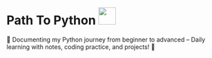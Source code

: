 <h1 alighn="Center"> Path To Python <img src="https://user-images.githubusercontent.com/74038190/212257472-08e52665-c503-4bd9-aa20-f5a4dae769b5.gif" width="40"> </h1>
  

📌 Documenting my Python journey from beginner to advanced – Daily learning with notes, coding practice, and projects! 🚀
